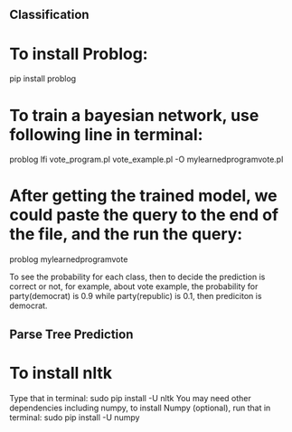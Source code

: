 ## Classification


# To install Problog:

pip install problog


# To train a bayesian network, use following line in terminal:

problog lfi vote_program.pl vote_example.pl -O mylearnedprogramvote.pl


# After getting the trained model, we could paste the query to the end of the file, and the run the query:

problog mylearnedprogramvote

To see the probability for each class, then to decide the prediction is correct or not, for example, about vote example, the probability for party(democrat) is 0.9 while party(republic) is 0.1, then prediciton is democrat.




## Parse Tree Prediction


# To install nltk

Type that in terminal: sudo pip install -U nltk
You may need other dependencies including numpy, to install Numpy (optional), run that in terminal: sudo pip install -U numpy

